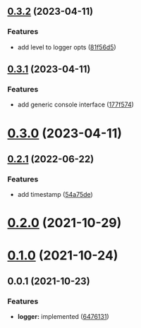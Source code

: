 ## [0.3.2](https://github.com/prostojs/logger/compare/v0.3.1...v0.3.2) (2023-04-11)


### Features

* add level to logger opts ([81f56d5](https://github.com/prostojs/logger/commit/81f56d52a1536f090f50a21467a10884ad1881ce))



## [0.3.1](https://github.com/prostojs/logger/compare/v0.3.0...v0.3.1) (2023-04-11)


### Features

* add generic console interface ([177f574](https://github.com/prostojs/logger/commit/177f574040bff6a20708b6306dddec8f0eac3b56))



# [0.3.0](https://github.com/prostojs/logger/compare/v0.2.1...v0.3.0) (2023-04-11)



## [0.2.1](https://github.com/prostojs/logger/compare/v0.2.0...v0.2.1) (2022-06-22)


### Features

* add timestamp ([54a75de](https://github.com/prostojs/logger/commit/54a75de817b4fb4d96f784351a46aa3961bb2253))



# [0.2.0](https://github.com/prostojs/logger/compare/v0.1.0...v0.2.0) (2021-10-29)



# [0.1.0](https://github.com/prostojs/logger/compare/v0.0.1...v0.1.0) (2021-10-24)



## 0.0.1 (2021-10-23)


### Features

* **logger:** implemented ([6476131](https://github.com/prostojs/logger/commit/6476131a8e207b99f77b9ca29140e473f5e443ae))



